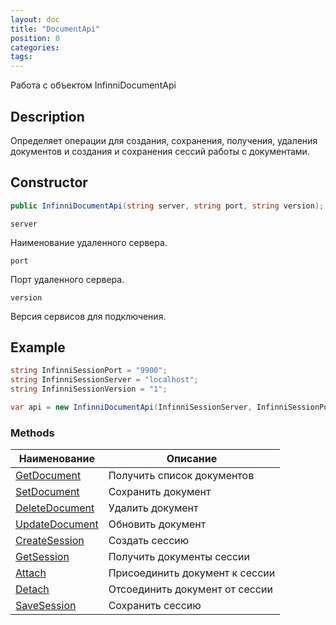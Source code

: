 ```yaml
---
layout: doc
title: "DocumentApi"
position: 0 
categories: 
tags:
---
```


Работа с объектом InfinniDocumentApi

## Description
Определяет операции для создания, сохранения, получения, удаления документов и создания и сохранения 
сессий работы с документами. 

## Constructor
```csharp
public InfinniDocumentApi(string server, string port, string version);
```

`server`

Наименование удаленного сервера.

`port`

Порт удаленного сервера.

`version`

Версия сервисов для подключения.

## Example
```csharp
string InfinniSessionPort = "9900";
string InfinniSessionServer = "localhost";
string InfinniSessionVersion = "1";

var api = new InfinniDocumentApi(InfinniSessionServer, InfinniSessionPort, InfinniSessionVersion);

```

### Methods

Наименование | Описание |
-------------|----------|
[GetDocument](GetDocument)  | Получить список документов |
[SetDocument](SetDocument)  | Сохранить документ |
[DeleteDocument](DeleteDocument) | Удалить документ |
[UpdateDocument](UpdateDocument) | Обновить документ |
[CreateSession](CreateSession) | Создать сессию |
[GetSession](GetSession) | Получить документы сессии |
[Attach](Attach) | Присоединить документ к сессии |
[Detach](Detach) | Отсоединить документ от сессии |
[SaveSession](SaveSession) | Сохранить сессию |